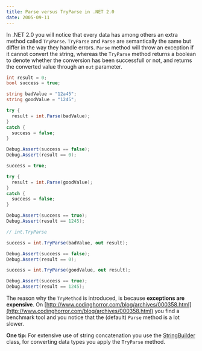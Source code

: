 ```yaml
---
title: Parse versus TryParse in .NET 2.0
date: 2005-09-11
---
```


In .NET 2.0 you will notice that every data has among others an extra method called `TryParse`. `TryParse` and `Parse` are semantically the same but differ in the way they handle errors. `Parse` method will throw an exception if it cannot convert the string, whereas the `TryParse` method returns a boolean to denote whether the conversion has been successfull or not, and returns the converted value through an `out` parameter.

```csharp
int result = 0; 
bool success = true;

string badValue = "12a45"; 
string goodValue = "1245";

try { 
  result = int.Parse(badValue); 
} 
catch { 
  success = false; 
}

Debug.Assert(success == false); 
Debug.Assert(result == 0);

success = true;

try { 
  result = int.Parse(goodValue); 
} 
catch { 
  success = false; 
}

Debug.Assert(success == true); 
Debug.Assert(result == 1245);

// int.TryParse

success = int.TryParse(badValue, out result);

Debug.Assert(success == false); 
Debug.Assert(result == 0);

success = int.TryParse(goodValue, out result);

Debug.Assert(success == true); 
Debug.Assert(result == 1245);
```

The reason why the `TryMethod` is introduced, is because **exceptions are expensive**. On [http://www.codinghorror.com/blog/archives/000358.html](http://www.codinghorror.com/blog/archives/000358.html) you find a benchmark tool and you notice that the (default) `Parse` method is a lot slower.

**One tip:** For extensive use of string concatenation you use the [StringBuilder](http://msdn.microsoft.com/library/default.asp?url=/library/en-us/cpref/html/frlrfsystemtextstringbuilderclasstopic.asp) class, for converting data types you apply the `TryParse` method.
